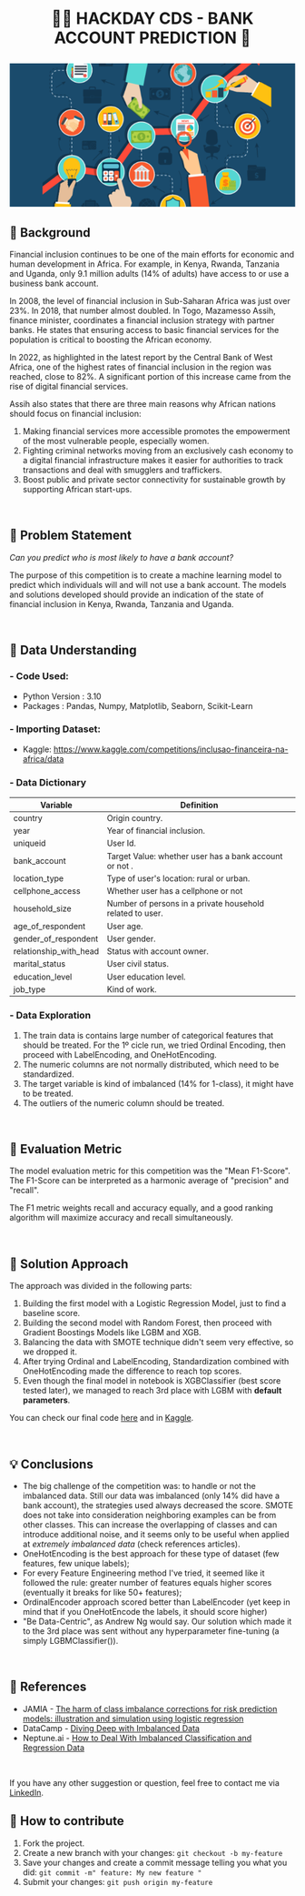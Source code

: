<!-- # hackday_ds
Hackday Competition by Comunidade DS -->

# <p align="center">🐱‍💻 HACKDAY CDS - BANK ACCOUNT PREDICTION 🏦 </p> 
<p align="center"><img src="https://github.com/leassis91/hackday_ds/blob/master/financial-inclusion.png"></p>

## 📖 Background

Financial inclusion continues to be one of the main efforts for economic and human development in Africa. For example, in Kenya, Rwanda, Tanzania and Uganda, only 9.1 million adults (14% of adults) have access to or use a business bank account.

In 2008, the level of financial inclusion in Sub-Saharan Africa was just over 23%. In 2018, that number almost doubled. In Togo, Mazamesso Assih, finance minister, coordinates a financial inclusion strategy with partner banks. He states that ensuring access to basic financial services for the population is critical to boosting the African economy.

In 2022, as highlighted in the latest report by the Central Bank of West Africa, one of the highest rates of financial inclusion in the region was reached, close to 82%. A significant portion of this increase came from the rise of digital financial services.

Assih also states that there are three main reasons why African nations should focus on financial inclusion:

  1. Making financial services more accessible promotes the empowerment of the most vulnerable people, especially women.
  2. Fighting criminal networks moving from an exclusively cash economy to a digital financial infrastructure makes it easier for authorities to track transactions and 
  deal with smugglers and traffickers.
  3. Boost public and private sector connectivity for sustainable growth by supporting African start-ups.

<br>

## 📌 Problem Statement

*Can you predict who is most likely to have a bank account?*

The purpose of this competition is to create a machine learning model to predict which individuals will and will not use a bank account. The models and solutions
developed should provide an indication of the state of financial inclusion in Kenya, Rwanda, Tanzania and Uganda.

<br>

## 💾 Data Understanding

### - Code Used:

* Python Version : 3.10
* Packages : Pandas, Numpy, Matplotlib, Seaborn, Scikit-Learn

### - Importing Dataset:

* Kaggle: https://www.kaggle.com/competitions/inclusao-financeira-na-africa/data

### - Data Dictionary

  Variable | Definition
  ------------ | -------------
   |  country                               | Origin country.
   |  year                                  | Year of financial inclusion. 
   |  uniqueid                              | User Id.
   |  bank_account                          | Target Value: whether user has a bank account or not .
   |  location_type                         | Type of user's location: rural or urban.
   |  cellphone_access                      | Whether user has a cellphone or not
   |  household_size                        | Number of persons in a private household related to user.
   |  age_of_respondent                     | User age.
   |  gender_of_respondent                  | User gender.
   |  relationship_with_head                | Status with account owner.
   |  marital_status                        | User civil status.
   |  education_level                       | User education level.
   |  job_type                              | Kind of work.
 
 
 ### - Data Exploration
 
   1. The train data is contains large number of categorical features that should be treated. For the 1º cicle run, we tried Ordinal Encoding, then proceed with LabelEncoding, and OneHotEncoding.
   2. The numeric columns are not normally distributed, which need to be standardized. 
   3. The target variable is kind of imbalanced (14% for 1-class), it might have to be treated.
   4. The outliers of the numeric column should be treated.

 
 <br>
 
## 🧾 Evaluation Metric
 
 The model evaluation metric for this competition was the "Mean F1-Score". The F1-Score can be interpreted as a harmonic average of "precision" and "recall".

 The F1 metric weights recall and accuracy equally, and a good ranking algorithm will maximize accuracy and recall simultaneously.
 
<br>

## 🔬 Solution Approach

The approach was divided in the following parts:

   1. Building the first model with a Logistic Regression Model, just to find a baseline score.
   2. Building the second model with Random Forest, then proceed with Gradient Boostings Models like LGBM and XGB.
   3. Balancing the data with SMOTE technique didn't seem very effective, so we dropped it.
   4. After trying Ordinal and LabelEncoding, Standardization combined with OneHotEncoding made the difference to reach top scores.
   5. Even though the final model in notebook is XGBClassifier (best score tested later), we managed to reach 3rd place with LGBM with **default parameters**.

You can check our final code [here](https://github.com/leassis91/hackday_ds/blob/master/bank-account-prediction-xgbclassifier-pipeline.ipynb) and in [Kaggle](https://www.kaggle.com/code/leandrodestefani/bank-account-prediction-xgbclassifier-pipeline).

<br>

## 💡 Conclusions

  * The big challenge of the competition was: to handle or not the imbalanced data. Still our data was imbalanced (only 14% did have a bank account), the strategies used always decreased the score. SMOTE does not take into consideration neighboring examples can be from other classes. This can increase the overlapping of classes and can introduce additional noise, and it seems only to be useful when applied at *extremely imbalanced data* (check references articles).
  * OneHotEncoding is the best approach for these type of dataset (few features, few unique labels);
  * For every Feature Engineering method I've tried, it seemed like it followed the rule: greater number of features equals higher scores (eventually it breaks for like 50+ features);
  * OrdinalEncoder approach scored better than LabelEncoder (yet keep in mind that if you OneHotEncode the labels, it should score higher)
  * "Be Data-Centric", as Andrew Ng would say. Our solution which made it to the 3rd place was sent without any hyperparameter fine-tuning (a simply LGBMClassifier()).
  
<br>
  
  ## 🔗 References

- JAMIA - [The harm of class imbalance corrections for risk prediction models: illustration and simulation using logistic regression](https://academic.oup.com/jamia/advance-article/doi/10.1093/jamia/ocac093/6605096?searchresult=1&login=false)
- DataCamp - [Diving Deep with Imbalanced Data](https://www.datacamp.com/tutorial/diving-deep-imbalanced-data)
- Neptune.ai - [How to Deal With Imbalanced Classification and Regression Data](https://neptune.ai/blog/how-to-deal-with-imbalanced-classification-and-regression-data)
<br>

If you have any other suggestion or question, feel free to contact me via [LinkedIn](https://linkedin.com/in/leandrodestefani).


## 💪 How to contribute

1. Fork the project.
2. Create a new branch with your changes: `git checkout -b my-feature`
3. Save your changes and create a commit message telling you what you did: `git commit -m" feature: My new feature "`
4. Submit your changes: `git push origin my-feature`
  
